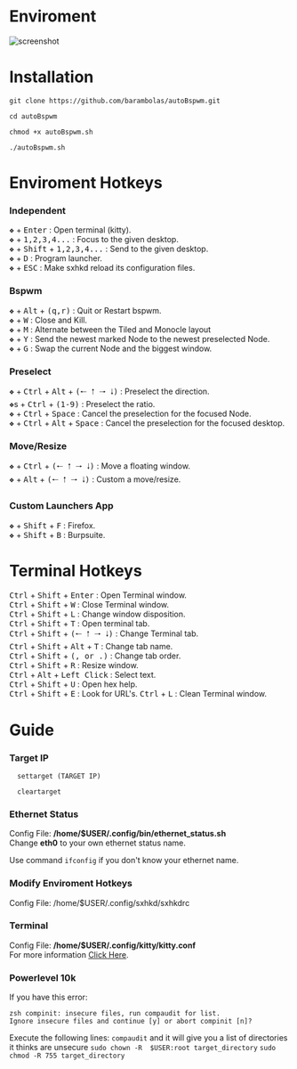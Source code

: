 # Enviroment

![screenshot](https://github.com/barambolas/autoBspwm/blob/main/files/Screenshot%20at%202022-12-20%2018-40-07.png?raw=true)
# Installation 

```
git clone https://github.com/barambolas/autoBspwm.git

cd autoBspwm

chmod +x autoBspwm.sh

./autoBspwm.sh
```

# Enviroment Hotkeys
### Independent

<kbd>❖</kbd> + <kbd>Enter</kbd> : Open terminal (kitty).    
<kbd>❖</kbd> + <kbd>1,2,3,4...</kbd> : Focus to the given desktop.    
<kbd>❖</kbd> + <kbd>Shift</kbd> + <kbd>1,2,3,4...</kbd> : Send to the given desktop.    
<kbd>❖</kbd> + <kbd>D</kbd> : Program launcher.    
<kbd>❖</kbd> + <kbd>ESC</kbd> : Make sxhkd reload its configuration files.    

### Bspwm

<kbd>❖</kbd> + <kbd>Alt</kbd> + <kbd>(q,r)</kbd> : Quit or Restart bspwm.    
<kbd>❖</kbd> + <kbd>W</kbd> : Close and Kill.    
<kbd>❖</kbd> + <kbd>M</kbd> : Alternate between the Tiled and Monocle layout    
<kbd>❖</kbd> + <kbd>Y</kbd> : Send the newest marked Node to the newest preselected Node.    
<kbd>❖</kbd> + <kbd>G</kbd> : Swap the current Node and the biggest window.    

### Preselect

<kbd>❖</kbd> + <kbd>Ctrl</kbd> + <kbd>Alt</kbd> + <kbd>(🠐 🠑 🠒 🠓)</kbd> : Preselect the direction.    
<kbd>❖</kbd>s + <kbd>Ctrl</kbd> + <kbd>(1-9)</kbd> : Preselect the ratio.    
<kbd>❖</kbd> + <kbd>Ctrl</kbd> + <kbd>Space</kbd> : Cancel the preselection for the focused Node.    
<kbd>❖</kbd> + <kbd>Ctrl</kbd> + <kbd>Alt</kbd> + <kbd>Space</kbd> : Cancel the preselection for the focused desktop.    

### Move/Resize

<kbd>❖</kbd> + <kbd>Ctrl</kbd> + <kbd>(🠐 🠑 🠒 🠓)</kbd> : Move a floating window.    
<kbd>❖</kbd> + <kbd>Alt</kbd> + <kbd>(🠐 🠑 🠒 🠓)</kbd> : Custom a move/resize.    

### Custom Launchers App

<kbd>❖</kbd> + <kbd>Shift</kbd> + <kbd>F</kbd> : Firefox.    
<kbd>❖</kbd> + <kbd>Shift</kbd> + <kbd>B</kbd> : Burpsuite.    

# Terminal Hotkeys

<kbd>Ctrl</kbd> + <kbd>Shift</kbd> + <kbd>Enter</kbd> : Open Terminal window.    
<kbd>Ctrl</kbd> + <kbd>Shift</kbd> + <kbd>W</kbd> : Close Terminal window.    
<kbd>Ctrl</kbd> + <kbd>Shift</kbd> + <kbd>L</kbd> : Change window disposition.    
<kbd>Ctrl</kbd> + <kbd>Shift</kbd> + <kbd>T</kbd> : Open terminal tab.    
<kbd>Ctrl</kbd> + <kbd>Shift</kbd> + <kbd>(🠐 🠑 🠒 🠓)</kbd> : Change Terminal tab.    
<kbd>Ctrl</kbd> + <kbd>Shift</kbd> + <kbd>Alt</kbd> + <kbd>T</kbd> : Change tab name.    
<kbd>Ctrl</kbd> + <kbd>Shift</kbd> + <kbd>(, or .)</kbd> : Change tab order.    
<kbd>Ctrl</kbd> + <kbd>Shift</kbd> + <kbd>R</kbd> : Resize window.    
<kbd>Ctrl</kbd> + <kbd>Alt</kbd> + <kbd>Left Click</kbd> : Select text.    
<kbd>Ctrl</kbd> + <kbd>Shift</kbd> + <kbd>U</kbd> : Open hex help.    
<kbd>Ctrl</kbd> + <kbd>Shift</kbd> + <kbd>E</kbd> : Look for URL's.
<kbd>Ctrl</kbd> + <kbd>L</kbd> : Clean Terminal window.

# Guide

### Target IP

```
  settarget (TARGET IP)
```
```
  cleartarget
```

### Ethernet Status

Config File: **/home/$USER/.config/bin/ethernet_status.sh**    
Change **eth0** to your own ethernet status name.

Use command `ifconfig` if you don't know your ethernet name.

### Modify Enviroment Hotkeys

Config File: /home/$USER/.config/sxhkd/sxhkdrc

### Terminal

Config File: **/home/$USER/.config/kitty/kitty.conf**    
For more information [Click Here](https://sw.kovidgoyal.net/kitty/conf/).

### Powerlevel 10k

If you have this error:
```
zsh compinit: insecure files, run compaudit for list.
Ignore insecure files and continue [y] or abort compinit [n]?
```
Execute the following lines:
`compaudit` and it will give you a list of directories it thinks are unsecure
`sudo chown -R  $USER:root target_directory`
`sudo chmod -R 755 target_directory`

